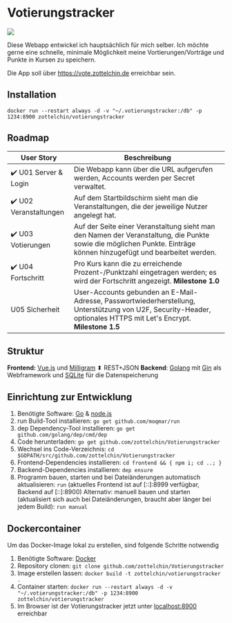 # Votierungstracker

[![](https://ci.mo-mar.de/api/badges/zottelchin/Votierungstracker/status.svg)](https://ci.mo-mar.de/zottelchin/Votierungstracker)

Diese Webapp entwickel ich hauptsächlich für mich selber. Ich möchte gerne eine schnelle, minimale Möglichkeit meine Vortierungen/Vorträge und Punkte in Kursen zu speichern.

Die App soll über https://vote.zottelchin.de erreichbar sein.

## Installation

```
docker run --restart always -d -v "~/.votierungstracker:/db" -p 1234:8900 zottelchin/votierungstracker
```

## Roadmap

| User Story            | Beschreibung                                                                                                                                                       |
| ----------            | ------------                                                                                                                                                       |
| ✔️ U01 Server & Login  | Die Webapp kann über die URL aufgerufen werden, Accounts werden per Secret verwaltet.                                                                              |
| ✔️ U02 Veranstaltungen | Auf dem Startbildschirm sieht man die Veranstaltungen, die der jeweilige Nutzer angelegt hat.                                                                      |
| ✔️ U03 Votierungen     | Auf der Seite einer Veranstaltung sieht man den Namen der Veranstaltung, die Punkte sowie die möglichen Punkte. Einträge können hinzugefügt und bearbeitet werden. |
| ✔️ U04 Fortschritt     | Pro Kurs kann die zu erreichende Prozent-/Punktzahl eingetragen werden; es wird der Fortschritt angezeigt. **Milestone 1.0**                                       |
| U05 Sicherheit        | User-Accounts gebunden an E-Mail-Adresse, Passwortwiederherstellung, Unterstützung von U2F, Security-Header, optionales HTTPS mit Let's Encrypt. **Milestone 1.5** |

## Struktur

**Frontend:** [Vue.js](https://vuejs.org/) und [Milligram](https://milligram.io/)
⬍ REST+JSON
**Backend**: [Golang](https://golang.org/) mit [Gin](https://gin-gonic.github.io/gin/) als Webframework und [SQLite](https://www.sqlite.org/) für die Datenspeicherung

## Einrichtung zur Entwicklung

1. Benötigte Software: [Go](https://golang.org/) & [node.js](https://nodejs.org/)
2. run Build-Tool installieren: `go get github.com/moqmar/run`
3. dep Dependency-Tool installieren: `go get github.com/golang/dep/cmd/dep`
4. Code herunterladen: `go get github.com/zottelchin/Votierungstracker`
5. Wechsel ins Code-Verzeichnis: `cd $GOPATH/src/github.com/zottelchin/Votierungstracker`
5. Frontend-Dependencies installieren: `cd frontend && { npm i; cd ..; }`
6. Backend-Dependencies installieren: `dep ensure`
7. Programm bauen, starten und bei Dateiänderungen automatisch aktualisieren: `run` (aktuelles Frontend ist auf [::]:8999 verfügbar, Backend auf [::]:8900)
   Alternativ: manuell bauen und starten (aktualisiert sich auch bei Dateiänderungen, braucht aber länger bei jedem Build): `run manual`

## Dockercontainer

Um das Docker-Image lokal zu erstellen, sind folgende Schritte notwendig

1. Benötigte Software: [Docker](https://www.docker.com/get-docker)
2. Repository clonen: `git clone github.com/zottelchin/Votierungstracker`
3. Image erstellen lassen: `docker build -t zottelchin/votierungstracker .`
4. Container starten: `docker run --restart always -d -v "~/.votierungstracker:/db" -p 1234:8900 zottelchin/votierungstracker`
5. Im Browser ist der Votierungstracker jetzt unter [localhost:8900](http://localhost:1234) erreichbar

